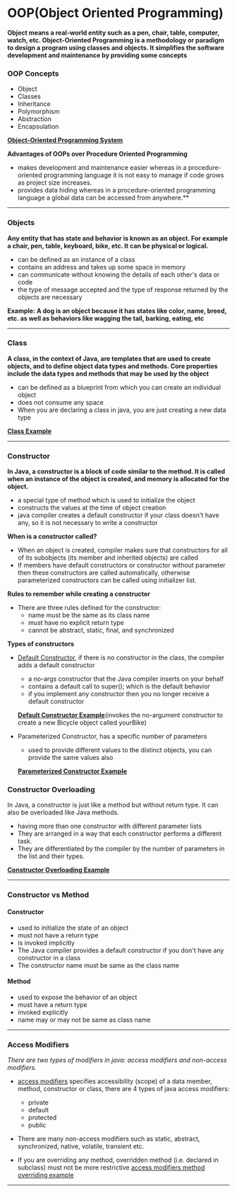 # OOP(Object Oriented Programming)
**Object means a real-world entity such as a pen, chair, table, computer, watch, etc. Object-Oriented Programming is a methodology or paradigm to design a program using classes and objects. It simplifies the software development and maintenance by providing some concepts**

### OOP Concepts
- Object
- Classes
- Inheritance
- Polymorphism
- Abstraction
- Encapsulation

**[Object-Oriented Programming System](./img/oopsystem.png)**

**Advantages of OOPs over Procedure Oriented Programming**
- makes development and maintenance easier whereas in a procedure-oriented programming language it is not easy to manage if code grows as project size increases. 
- provides data hiding whereas in a procedure-oriented programming language a global data can be accessed from anywhere.**
__________________
### Objects
**Any entity that has state and behavior is known as an object. For example a chair, pen, table, keyboard, bike, etc. It can be physical or logical.**

- can be defined as an instance of a class
- contains an address and takes up some space in memory
- can communicate without knowing the details of each other's data or code
- the type of message accepted and the type of response returned by the objects are necessary 

**Example: A dog is an object because it has states like color, name, breed, etc. as well as behaviors like wagging the tail, barking, eating, etc**
_________________________

### Class
**A class, in the context of Java, are templates that are used to create objects, and to define object data types and methods. Core properties include the data types and methods that may be used by the object**

- can be defined as a blueprint from which you can create an individual object
- does not consume any space
- When you are declaring a class in java, you are just creating a new data type

**[Class Example](./img/class.png)**
_______________________

### Constructor
**In Java, a constructor is a block of code similar to the method. It is called when an instance of the object is created, and memory is allocated for the object.**

- a special type of method which is used to initialize the object
- constructs the values at the time of object creation
- java compiler creates a default constructor if your class doesn't have any, so it is not necessary to write a constructor

**When is a constructor called?**
- When an object is created, compiler makes sure that constructors for all of its subobjects (its member and inherited objects) are called
- If members have default constructors or constructor without parameter then these constructors are called automatically, otherwise parameterized constructors can be called using initializer list. 

**Rules to remember while creating a constructor**
- There are three rules defined for the constructor:
    - name must be the same as its class name
    - must have no explicit return type
    - cannot be abstract, static, final, and synchronized

**Types of constructors**
- [Default Constructor](./img/defaultconstructorcompiler.png), if there is no constructor in the class, the compiler adds a default constructor
    -  a no-args constructor that the Java compiler inserts on your behalf
    - contains a default call to super(); which is the default behavior
    - if you implement any constructor then you no longer receive a default constructor

    **[Default Constructor Example](./img/defaultconstructor.png)**(invokes the no-argument constructor to create a new Bicycle object called yourBike)
 
- Parameterized Constructor, has a specific number of parameters
    - used to provide different values to the distinct objects, you can provide the same values also

    **[Parameterized Constructor Example](./img/parameterizedconstructor.png)**


### Constructor Overloading
In Java, a constructor is just like a method but without return type. It can also be overloaded like Java methods. 

- having more than one constructor with different parameter lists
- They are arranged in a way that each constructor performs a different task. 
- They are differentiated by the compiler by the number of parameters in the list and their types. 

**[Constructor Overloading Example](./img/constructoroverloading.png)**
____________________

### Constructor vs Method
#### Constructor 
- used to initialize the state of an object 
- must not have a return type 
- is invoked implicitly 
- The Java compiler provides a default constructor if you don't have any constructor in a class 
- The constructor name must be same as the class name 
#### Method
- used to expose the behavior of an object 
- must have a return type 
- invoked explicitly
- name may or may not be same as class name
_______________________

### Access Modifiers
*There are two types of modifiers in java: access modifiers and non-access modifiers.* 
- [access modifiers](/img/accessmodifiers.png) specifies accessibility (scope) of a data member, method, constructor or class, there are 4 types of java access modifiers:
    - private
    - default
    - protected
    - public

- There are many non-access modifiers such as static, abstract, synchronized, native, volatile, transient etc.
- If you are overriding any method, overridden method (i.e. declared in subclass) must not be more restrictive [access modifiers method overriding example](/img/accessmodifiersmethodoverriding.png)

__________________________________
